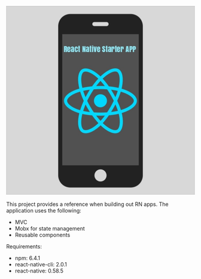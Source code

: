 <p align="center">
 <img src="app/assets/starter_app.jpg" alt="Starter App"/>
</p>


This project provides a reference when building out RN apps. The application uses the following:

- MVC
- Mobx for state management
- Reusable components


Requirements:

- npm: 6.4.1
- react-native-cli: 2.0.1
- react-native: 0.58.5